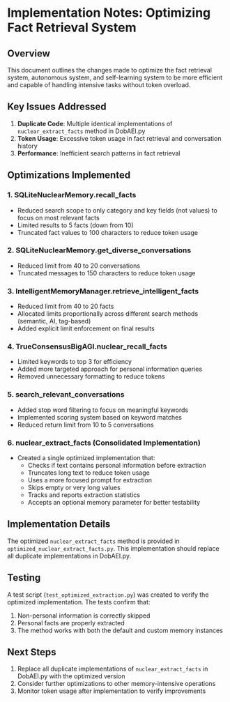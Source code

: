 # Implementation Notes: Optimizing Fact Retrieval System

## Overview
This document outlines the changes made to optimize the fact retrieval system, autonomous system, and self-learning system to be more efficient and capable of handling intensive tasks without token overload.

## Key Issues Addressed
1. **Duplicate Code**: Multiple identical implementations of `nuclear_extract_facts` method in DobAEI.py
2. **Token Usage**: Excessive token usage in fact retrieval and conversation history
3. **Performance**: Inefficient search patterns in fact retrieval

## Optimizations Implemented

### 1. SQLiteNuclearMemory.recall_facts
- Reduced search scope to only category and key fields (not values) to focus on most relevant facts
- Limited results to 5 facts (down from 10)
- Truncated fact values to 100 characters to reduce token usage

### 2. SQLiteNuclearMemory.get_diverse_conversations
- Reduced limit from 40 to 20 conversations
- Truncated messages to 150 characters to reduce token usage

### 3. IntelligentMemoryManager.retrieve_intelligent_facts
- Reduced limit from 40 to 20 facts
- Allocated limits proportionally across different search methods (semantic, AI, tag-based)
- Added explicit limit enforcement on final results

### 4. TrueConsensusBigAGI.nuclear_recall_facts
- Limited keywords to top 3 for efficiency
- Added more targeted approach for personal information queries
- Removed unnecessary formatting to reduce tokens

### 5. search_relevant_conversations
- Added stop word filtering to focus on meaningful keywords
- Implemented scoring system based on keyword matches
- Reduced return limit from 10 to 5 conversations

### 6. nuclear_extract_facts (Consolidated Implementation)
- Created a single optimized implementation that:
  - Checks if text contains personal information before extraction
  - Truncates long text to reduce token usage
  - Uses a more focused prompt for extraction
  - Skips empty or very long values
  - Tracks and reports extraction statistics
  - Accepts an optional memory parameter for better testability

## Implementation Details
The optimized `nuclear_extract_facts` method is provided in `optimized_nuclear_extract_facts.py`. This implementation should replace all duplicate implementations in DobAEI.py.

## Testing
A test script (`test_optimized_extraction.py`) was created to verify the optimized implementation. The tests confirm that:
1. Non-personal information is correctly skipped
2. Personal facts are properly extracted
3. The method works with both the default and custom memory instances

## Next Steps
1. Replace all duplicate implementations of `nuclear_extract_facts` in DobAEI.py with the optimized version
2. Consider further optimizations to other memory-intensive operations
3. Monitor token usage after implementation to verify improvements